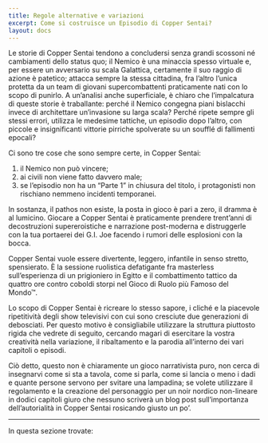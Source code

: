 ```yaml
---
title: Regole alternative e variazioni
excerpt: Come si costruisce un Episodio di Copper Sentai?
layout: docs
---
```


Le storie di Copper Sentai tendono a concludersi senza grandi scossoni né cambiamenti dello status quo; il Nemico è una minaccia spesso virtuale e, per essere un avversario su scala Galattica, certamente il suo raggio di azione è patetico; attacca sempre la stessa cittadina, fra l’altro l’unica protetta da un team di giovani supercombattenti praticamente nati con lo scopo di punirlo. 
A un’analisi anche superficiale, è chiaro che l’impalcatura di queste storie è traballante: perché il Nemico congegna piani bislacchi invece di architettare un’invasione su larga scala? Perché ripete sempre gli stessi errori, utilizza le medesime tattiche, un episodio dopo l’altro, con piccole e insignificanti vittorie pirriche spolverate su un soufflé di fallimenti epocali?

Ci sono tre cose che sono sempre certe, in Copper Sentai:

1. il Nemico non può vincere;
2. ai civili non viene fatto davvero male;
3. se l’episodio non ha un “Parte 1” in chiusura del titolo, i protagonisti non rischiano nemmeno incidenti temporanei.

In sostanza, il pathos non esiste, la posta in gioco è pari a zero, il dramma è al lumicino. Giocare a Copper Sentai è praticamente prendere trent’anni di decostruzioni supereroistiche e narrazione post-moderna e distruggerle con la tua portaerei dei G.I. Joe facendo i rumori delle esplosioni con la bocca.

Copper Sentai vuole essere divertente, leggero, infantile in senso stretto, spensierato. È la sessione ruolistica defatigante fra masterless sull’esperienza di un prigioniero in Egitto e il combattimento tattico da quattro ore contro coboldi storpi nel Gioco di Ruolo più Famoso del Mondo™.

Lo scopo di Copper Sentai è ricreare lo stesso sapore, i cliché e la piacevole ripetitività degli show televisivi con cui sono cresciute due generazioni di debosciati.
Per questo motivo è consigliabile utilizzare la struttura piuttosto rigida che vedrete di seguito, cercando magari di esercitare la vostra creatività nella variazione, il ribaltamento e la parodia all’interno dei vari capitoli o episodi.

Ciò detto, questo non è chiaramente un gioco narrativista puro, non cerca di insegnarvi come si sta a tavola, come si parla, come si lancia o meno i dadi e quante persone servono per svitare una lampadina; se volete utilizzare il regolamento e la creazione del personaggio per un noir nordico non-lineare in dodici capitoli giuro che nessuno scriverà un blog post sull’importanza dell’autorialità in Copper Sentai rosicando giusto un po’.

***

In questa sezione trovate:
